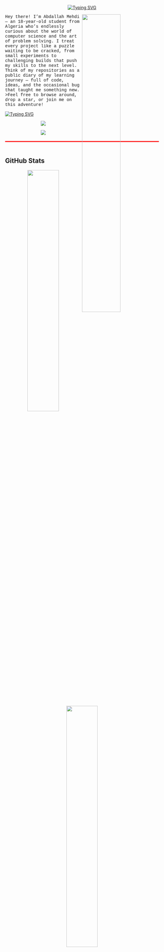 
<p align="center">
<a align="center" href="https://git.io/typing-svg"><img src="https://readme-typing-svg.herokuapp.com?font=Libertinus+Serif&pause=1000&color=98CCFF&background=FFFFFF00&center=true&vCenter=true&width=435&lines=+Hey+there!+Welcome+to+my+GitHub+space" alt="Typing SVG" /></a></p>
</div>
<img align="right" width="50%" src="https://github.com/entlv/entlv/blob/main/images/a0d581666d26dd9c66bf8ed395cba948.gif"/>

   
 <p align="left" style="font-family:courier;"  > 
Hey there! I’m Abdallah Mehdi — an 18-year-old student from Algeria who’s endlessly curious about the world of computer science and the art of problem solving.
I treat every project like a puzzle waiting to be cracked, from small experiments to challenging builds that push my skills to the next level.
 Think of my repositories as a public diary of my learning journey — full of code, ideas, and the occasional bug that taught me something new.
>Feel free to browse around, drop a star, or join me on this adventure!
</p>

  <div>
 <p align="left">
   <a href="https://git.io/typing-svg"><img src="https://readme-typing-svg.herokuapp.com?font=Libertinus+Serif&pause=1000&color=98CCFF&background=FFFFFF00&center=true&vCenter=true&width=435&lines=My+skills+%3A" alt="Typing SVG" /></a> 
 </p>
<p align="center">
  <a href="https://skillicons.dev">
    <img src="https://skillicons.dev/icons?i=git,bash,debian,discord,linux,md,ps,pycharm,raspberrypi,replit,vscode" />
  </a>
</p>
<p align="center">
  <a href="https://skillicons.dev">
    <img src="https://skillicons.dev/icons?i=cpp,nodejs,mysql,html,python" />
  </a>
</p>
</div>

<div style="border-top: 3px solid red; padding-top: 20px; margin: 20px 0;"></div>

## GitHub Stats
<p align="center">
  <img src="https://github-readme-stats.vercel.app/api?username=entlv&show_icons=true&theme=transparent" width="45%" />
  <img src="https://github-readme-streak-stats.herokuapp.com/?user=entlv&theme=transparent" width="45%" />
</p>
<p align="center">
<a href="https://git.io/typing-svg"><img src="https://readme-typing-svg.herokuapp.com?font=Libertinus+Serif&pause=1000&color=98CCFF&background=FFFFFF00&center=true&width=435&lines=Thanks+for+being+here" alt="Typing SVG" /></a></p>

